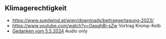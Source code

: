 ## Klimagerechtigkeit

- <https://www.suedwind.at/wien/downloads/beitraege/tagung-2023/>
- <https://www.youtube.com/watch?v=OasghBj-sZw> Vortrag Kromp-Kolb
- [Gedanken vom 5.5.2024](~/OneDrive/Ethik_Filme/Klima) Audio only
